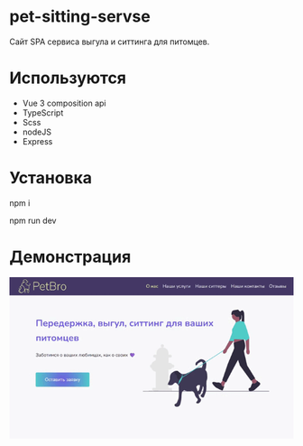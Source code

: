 # pet-sitting-servse

Сайт SPA сервиса выгула и ситтинга для питомцев.

# Используются 

 - Vue 3 composition api
 - TypeScript
 - Scss
 - nodeJS
 - Express

# Установка

npm i

npm run dev

# Демонстрация 

![screen gif](Запись-2023-11-25.gif)
